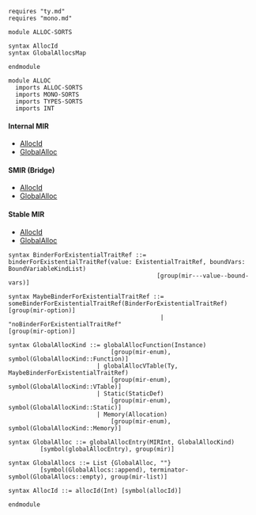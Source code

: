 ```k
requires "ty.md"
requires "mono.md"

module ALLOC-SORTS

syntax AllocId
syntax GlobalAllocsMap

endmodule

module ALLOC
  imports ALLOC-SORTS
  imports MONO-SORTS
  imports TYPES-SORTS
  imports INT
```

#### Internal MIR
- [AllocId](https://github.com/runtimeverification/rust/blob/9131ddf5faba14fab225a7bf8ef5ee5dafe12e3b/compiler/rustc_middle/src/mir/interpret/mod.rs#L104-L105)
- [GlobalAlloc](https://github.com/runtimeverification/rust/blob/9131ddf5faba14fab225a7bf8ef5ee5dafe12e3b/compiler/rustc_middle/src/mir/interpret/mod.rs#L270-L288)

#### SMIR (Bridge)
- [AllocId](https://github.com/runtimeverification/rust/blob/9131ddf5faba14fab225a7bf8ef5ee5dafe12e3b/compiler/rustc_smir/src/rustc_smir/convert/mir.rs#L701-L706)
- [GlobalAlloc](https://github.com/runtimeverification/rust/blob/9131ddf5faba14fab225a7bf8ef5ee5dafe12e3b/compiler/rustc_smir/src/rustc_smir/convert/mir.rs#L708-L725)

#### Stable MIR
- [AllocId](https://github.com/runtimeverification/rust/blob/9131ddf5faba14fab225a7bf8ef5ee5dafe12e3b/compiler/stable_mir/src/mir/alloc.rs#L45-L47)
- [GlobalAlloc](https://github.com/runtimeverification/rust/blob/9131ddf5faba14fab225a7bf8ef5ee5dafe12e3b/compiler/stable_mir/src/mir/alloc.rs#L11-L25)

```k
syntax BinderForExistentialTraitRef ::= binderForExistentialTraitRef(value: ExistentialTraitRef, boundVars: BoundVariableKindList)
                                          [group(mir---value--bound-vars)]

syntax MaybeBinderForExistentialTraitRef ::= someBinderForExistentialTraitRef(BinderForExistentialTraitRef) [group(mir-option)]
                                           | "noBinderForExistentialTraitRef"                               [group(mir-option)]

syntax GlobalAllocKind ::= globalAllocFunction(Instance)
                             [group(mir-enum), symbol(GlobalAllocKind::Function)]
                         | globalAllocVTable(Ty, MaybeBinderForExistentialTraitRef)
                             [group(mir-enum), symbol(GlobalAllocKind::VTable)]
                         | Static(StaticDef)
                             [group(mir-enum), symbol(GlobalAllocKind::Static)]
                         | Memory(Allocation)
                             [group(mir-enum), symbol(GlobalAllocKind::Memory)]

syntax GlobalAlloc ::= globalAllocEntry(MIRInt, GlobalAllocKind)
         [symbol(globalAllocEntry), group(mir)]

syntax GlobalAllocs ::= List {GlobalAlloc, ""}
         [symbol(GlobalAllocs::append), terminator-symbol(GlobalAllocs::empty), group(mir-list)]

syntax AllocId ::= allocId(Int) [symbol(allocId)]

endmodule
```
